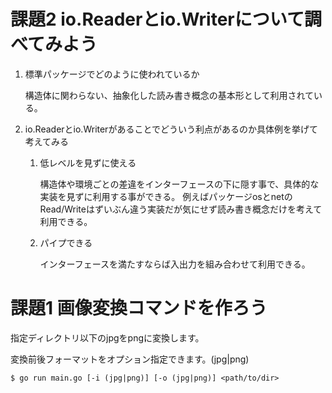 # 課題2 io.Readerとio.Writerについて調べてみよう
1. 標準パッケージでどのように使われているか

    構造体に関わらない、抽象化した読み書き概念の基本形として利用されている。

2. io.Readerとio.Writerがあることでどういう利点があるのか具体例を挙げて考えてみる

    1. 低レベルを見ずに使える

        構造体や環境ごとの差違をインターフェースの下に隠す事で、具体的な実装を見ずに利用する事ができる。
  			例えばパッケージosとnetのRead/Writeはずいぶん違う実装だが気にせず読み書き概念だけを考えて利用できる。

    2. パイプできる

        インターフェースを満たすならば入出力を組み合わせて利用できる。


# 課題1 画像変換コマンドを作ろう

指定ディレクトリ以下のjpgをpngに変換します。

変換前後フォーマットをオプション指定できます。(jpg|png)

```
$ go run main.go [-i (jpg|png)] [-o (jpg|png)] <path/to/dir>
```
